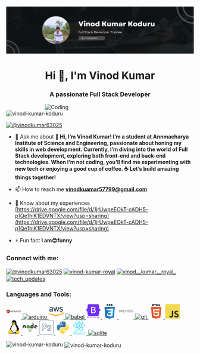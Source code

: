 ![logo](2222.png)
<h1 align="center">Hi 👋, I'm Vinod Kumar</h1>
<h3 align="center">A passionate Full Stack Developer</h3>
<img src="https://gifdb.com/images/high/animated-man-computer-coding-nae6mec378lsg1i3.gif" align="right" alt="Coding" width="400" border-radius="10px"/>
<p align="left"> <img src="https://komarev.com/ghpvc/?username=vinod-kumar-koduru&label=Profile%20views&color=0e75b6&style=flat" alt="vinod-kumar-koduru" /> </p>

<p align="left"> <a href="https://twitter.com/@vinodkumar63025" target="blank"><img src="https://img.shields.io/twitter/follow/@vinodkumar63025?logo=twitter&style=for-the-badge" alt="@vinodkumar63025" /></a> </p>

- 💬 Ask me about **👋 Hi, I’m Vinod Kumar! I’m a student at Annmacharya Institute of Science and Engineering, passionate about honing my skills in web development. Currently, I’m diving into the world of Full Stack development, exploring both front-end and back-end technologies. When I’m not coding, you’ll find me experimenting with new tech or enjoying a good cup of coffee. ☕ Let’s build amazing things together!**

- 📫 How to reach me **vinodkuamar57799@gmail.com**

- 📄 Know about my experiences [https://drive.google.com/file/d/1jrUwpeEOkT-cADH5-p1Qe1hiK1EDVNTX/view?usp=sharing](https://drive.google.com/file/d/1jrUwpeEOkT-cADH5-p1Qe1hiK1EDVNTX/view?usp=sharing)

- ⚡ Fun fact **I am😊funny**

<h3 align="left">Connect with me:</h3>
<p align="left">
<a href="https://twitter.com/@vinodkumar63025" target="blank"><img align="center" src="https://themeix.com/wp-content/uploads/twitter-x-logo-download.webp" alt="@vinodkumar63025" height="30" width="40" /></a>
<a href="https://linkedin.com/in/vinod-kumar-royal" target="blank"><img align="center" src="https://raw.githubusercontent.com/rahuldkjain/github-profile-readme-generator/master/src/images/icons/Social/linked-in-alt.svg" alt="vinod-kumar-royal" height="30" width="40" /></a>
<a href="https://instagram.com/vinod__kumar__royal_" target="blank"><img align="center" src="https://raw.githubusercontent.com/rahuldkjain/github-profile-readme-generator/master/src/images/icons/Social/instagram.svg" alt="vinod__kumar__royal_" height="30" width="40" /></a>
<a href="https://www.youtube.com/c/tech_updates" target="blank"><img align="center" src="https://raw.githubusercontent.com/rahuldkjain/github-profile-readme-generator/master/src/images/icons/Social/youtube.svg" alt="tech_updates" height="30" width="40" /></a>
</p>

<h3 align="left">Languages and Tools:</h3>
<p align="left"> <a href="https://angular.io" target="_blank" rel="noreferrer"> <img src="https://raw.githubusercontent.com/devicons/devicon/master/icons/angularjs/angularjs-original-wordmark.svg" alt="angularjs" width="40" height="40"/> </a> <a href="https://www.arduino.cc/" target="_blank" rel="noreferrer"> <img src="https://cdn.worldvectorlogo.com/logos/arduino-1.svg" alt="arduino" width="40" height="40"/> </a> <a href="https://aws.amazon.com" target="_blank" rel="noreferrer"> <img src="https://raw.githubusercontent.com/devicons/devicon/master/icons/amazonwebservices/amazonwebservices-original-wordmark.svg" alt="aws" width="40" height="40"/> </a> <a href="https://babeljs.io/" target="_blank" rel="noreferrer"> <img src="https://www.vectorlogo.zone/logos/babeljs/babeljs-icon.svg" alt="babel" width="40" height="40"/> </a> <a href="https://getbootstrap.com" target="_blank" rel="noreferrer"> <img src="https://raw.githubusercontent.com/devicons/devicon/master/icons/bootstrap/bootstrap-plain-wordmark.svg" alt="bootstrap" width="40" height="40"/> </a> <a href="https://www.w3schools.com/css/" target="_blank" rel="noreferrer"> <img src="https://raw.githubusercontent.com/devicons/devicon/master/icons/css3/css3-original-wordmark.svg" alt="css3" width="40" height="40"/> </a> <a href="https://expressjs.com" target="_blank" rel="noreferrer"> <img src="https://raw.githubusercontent.com/devicons/devicon/master/icons/express/express-original-wordmark.svg" alt="express" width="40" height="40"/> </a> <a href="https://git-scm.com/" target="_blank" rel="noreferrer"> <img src="https://www.vectorlogo.zone/logos/git-scm/git-scm-icon.svg" alt="git" width="40" height="40"/> </a> <a href="https://www.w3.org/html/" target="_blank" rel="noreferrer"> <img src="https://raw.githubusercontent.com/devicons/devicon/master/icons/html5/html5-original-wordmark.svg" alt="html5" width="40" height="40"/> </a> <a href="https://developer.mozilla.org/en-US/docs/Web/JavaScript" target="_blank" rel="noreferrer"> <img src="https://raw.githubusercontent.com/devicons/devicon/master/icons/javascript/javascript-original.svg" alt="javascript" width="40" height="40"/> </a> <a href="https://www.linux.org/" target="_blank" rel="noreferrer"> <img src="https://raw.githubusercontent.com/devicons/devicon/master/icons/linux/linux-original.svg" alt="linux" width="40" height="40"/> </a> <a href="https://nodejs.org" target="_blank" rel="noreferrer"> <img src="https://raw.githubusercontent.com/devicons/devicon/master/icons/nodejs/nodejs-original-wordmark.svg" alt="nodejs" width="40" height="40"/> </a> <a href="https://www.photoshop.com/en" target="_blank" rel="noreferrer"> <img src="https://raw.githubusercontent.com/devicons/devicon/master/icons/photoshop/photoshop-line.svg" alt="photoshop" width="40" height="40"/> </a> <a href="https://www.python.org" target="_blank" rel="noreferrer"> <img src="https://raw.githubusercontent.com/devicons/devicon/master/icons/python/python-original.svg" alt="python" width="40" height="40"/> </a> <a href="https://reactjs.org/" target="_blank" rel="noreferrer"> <img src="https://raw.githubusercontent.com/devicons/devicon/master/icons/react/react-original-wordmark.svg" alt="react" width="40" height="40"/> </a> <a href="https://www.sqlite.org/" target="_blank" rel="noreferrer"> <img src="https://www.vectorlogo.zone/logos/sqlite/sqlite-icon.svg" alt="sqlite" width="40" height="40"/> </a> </p>

<p><img align="left" src="https://github-readme-stats.vercel.app/api/top-langs?username=vinod-kumar-koduru&show_icons=true&locale=en&layout=compact" alt="vinod-kumar-koduru" /></p>

<p>&nbsp;<img align="center" src="https://github-readme-stats.vercel.app/api?username=vinod-kumar-koduru&show_icons=true&locale=en" alt="vinod-kumar-koduru" /></p>
